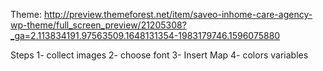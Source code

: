 Theme: http://preview.themeforest.net/item/saveo-inhome-care-agency-wp-theme/full_screen_preview/21205308?_ga=2.113834191.97563509.1648131354-1983179746.1596075880

Steps
1- collect images
2- choose font
3- Insert Map
4- colors variables
